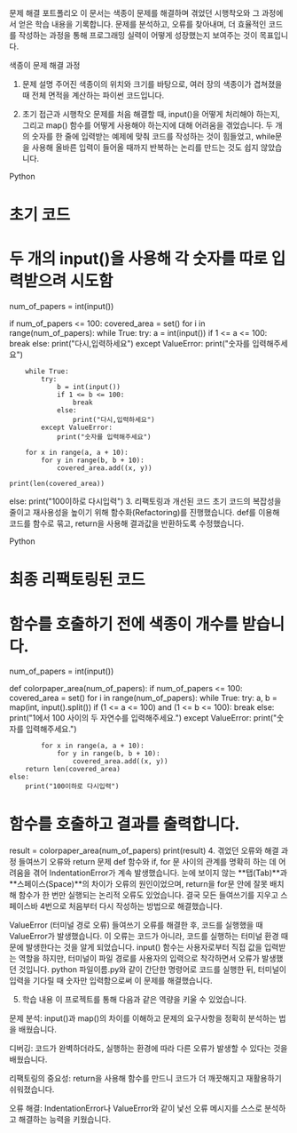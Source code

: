 문제 해결 포트폴리오
이 문서는 색종이 문제를 해결하며 겪었던 시행착오와 그 과정에서 얻은 학습 내용을 기록합니다. 문제를 분석하고, 오류를 찾아내며, 더 효율적인 코드를 작성하는 과정을 통해 프로그래밍 실력이 어떻게 성장했는지 보여주는 것이 목표입니다.

색종이 문제 해결 과정
1. 문제 설명
주어진 색종이의 위치와 크기를 바탕으로, 여러 장의 색종이가 겹쳐졌을 때 전체 면적을 계산하는 파이썬 코드입니다.

2. 초기 접근과 시행착오
문제를 처음 해결할 때, input()을 어떻게 처리해야 하는지, 그리고 map() 함수를 어떻게 사용해야 하는지에 대해 어려움을 겪었습니다. 두 개의 숫자를 한 줄에 입력받는 예제에 맞춰 코드를 작성하는 것이 힘들었고, while문을 사용해 올바른 입력이 들어올 때까지 반복하는 논리를 만드는 것도 쉽지 않았습니다.

Python

# 초기 코드
# 두 개의 input()을 사용해 각 숫자를 따로 입력받으려 시도함
num_of_papers = int(input())

if num_of_papers <= 100:
    covered_area = set()
    for i in range(num_of_papers):
        while True:
            try:
                a = int(input())
                if 1 <= a <= 100:
                    break
                else:
                    print("다시,입력하세요")
            except ValueError:
                print("숫자를 입력해주세요")
        
        while True:
            try:
                b = int(input())
                if 1 <= b <= 100:
                    break
                else:
                    print("다시,입력하세요")
            except ValueError:
                print("숫자를 입력해주세요")

        for x in range(a, a + 10):
            for y in range(b, b + 10):
                covered_area.add((x, y))
    
    print(len(covered_area))

else:
    print("100이하로 다시입력")
3. 리팩토링과 개선된 코드
초기 코드의 복잡성을 줄이고 재사용성을 높이기 위해 함수화(Refactoring)를 진행했습니다. def를 이용해 코드를 함수로 묶고, return을 사용해 결과값을 반환하도록 수정했습니다.

Python

# 최종 리팩토링된 코드
# 함수를 호출하기 전에 색종이 개수를 받습니다.
num_of_papers = int(input())

def colorpaper_area(num_of_papers):
    if num_of_papers <= 100:
        covered_area = set()
        for i in range(num_of_papers):
            while True:
                try:
                    a, b = map(int, input().split())
                    if (1 <= a <= 100) and (1 <= b <= 100):
                        break
                    else:
                        print("1에서 100 사이의 두 자연수를 입력해주세요.")
                except ValueError:
                    print("숫자를 입력해주세요.")
            
            for x in range(a, a + 10):
                for y in range(b, b + 10):
                    covered_area.add((x, y))
        return len(covered_area)
    else:
        print("100이하로 다시입력")

# 함수를 호출하고 결과를 출력합니다.
result = colorpaper_area(num_of_papers)
print(result)
4. 겪었던 오류와 해결 과정
들여쓰기 오류와 return 문제
def 함수와 if, for 문 사이의 관계를 명확히 하는 데 어려움을 겪어 IndentationError가 계속 발생했습니다. 눈에 보이지 않는 **탭(Tab)**과 **스페이스(Space)**의 차이가 오류의 원인이었으며, return을 for문 안에 잘못 배치해 함수가 한 번만 실행되는 논리적 오류도 있었습니다. 결국 모든 들여쓰기를 지우고 스페이스바 4번으로 처음부터 다시 작성하는 방법으로 해결했습니다.

ValueError (터미널 경로 오류)
들여쓰기 오류를 해결한 후, 코드를 실행했을 때 ValueError가 발생했습니다. 이 오류는 코드가 아니라, 코드를 실행하는 터미널 환경 때문에 발생한다는 것을 알게 되었습니다. input() 함수는 사용자로부터 직접 값을 입력받는 역할을 하지만, 터미널이 파일 경로를 사용자의 입력으로 착각하면서 오류가 발생했던 것입니다. python 파일이름.py와 같이 간단한 명령어로 코드를 실행한 뒤, 터미널이 입력을 기다릴 때 숫자만 입력함으로써 이 문제를 해결했습니다.

5. 학습 내용
이 프로젝트를 통해 다음과 같은 역량을 키울 수 있었습니다.

문제 분석: input()과 map()의 차이를 이해하고 문제의 요구사항을 정확히 분석하는 법을 배웠습니다.

디버깅: 코드가 완벽하더라도, 실행하는 환경에 따라 다른 오류가 발생할 수 있다는 것을 배웠습니다.

리팩토링의 중요성: return을 사용해 함수를 만드니 코드가 더 깨끗해지고 재활용하기 쉬워졌습니다.

오류 해결: IndentationError나 ValueError와 같이 낯선 오류 메시지를 스스로 분석하고 해결하는 능력을 키웠습니다.